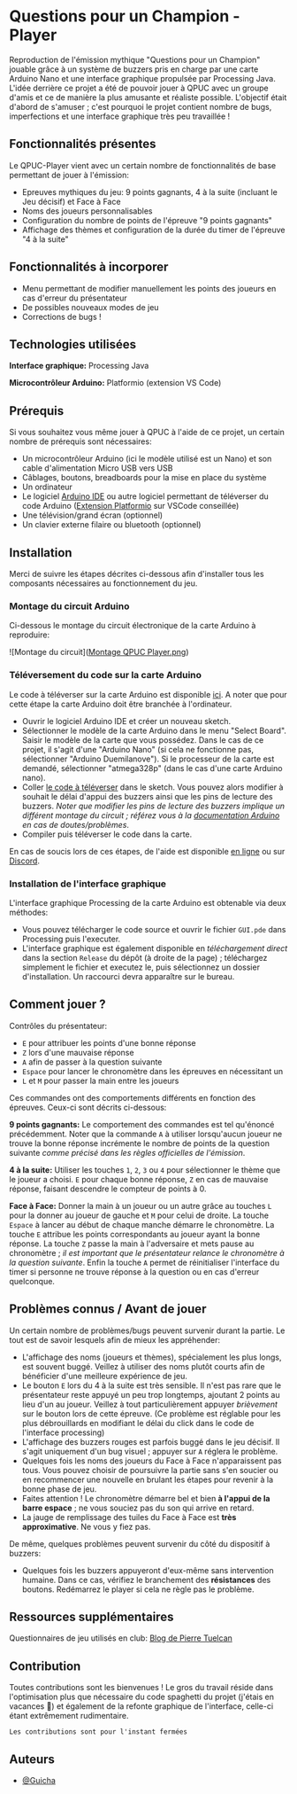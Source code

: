 
# Questions pour un Champion - Player

Reproduction de l'émission mythique "Questions pour un Champion" jouable grâce à un système de buzzers pris en charge par une carte Arduino Nano et une interface graphique propulsée par Processing Java. 
L'idée derrière ce projet a été de pouvoir jouer à QPUC avec un groupe d'amis et ce de manière la plus amusante et réaliste possible. L'objectif était d'abord de s'amuser ; c'est pourquoi le projet contient nombre de bugs, imperfections et une interface graphique très peu travaillée !

## Fonctionnalités présentes

Le QPUC-Player vient avec un certain nombre de fonctionnalités de base permettant de jouer à l'émission:

- Epreuves mythiques du jeu: 9 points gagnants, 4 à la suite (incluant le Jeu décisif) et Face à Face
- Noms des joueurs personnalisables
- Configuration du nombre de points de l'épreuve "9 points gagnants"
- Affichage des thèmes et configuration de la durée du timer de l'épreuve "4 à la suite"

## Fonctionnalités à incorporer

- Menu permettant de modifier manuellement les points des joueurs en cas d'erreur du présentateur
- De possibles nouveaux modes de jeu 
- Corrections de bugs !

## Technologies utilisées

**Interface graphique:** Processing Java

**Microcontrôleur Arduino:** Platformio (extension VS Code)


## Prérequis

Si vous souhaitez vous même jouer à QPUC à l'aide de ce projet, un certain nombre de prérequis sont nécessaires:

- Un microcontrôleur Arduino (ici le modèle utilisé est un Nano) et son cable d'alimentation Micro USB vers USB
- Câblages, boutons, breadboards pour la mise en place du système
- Un ordinateur 
- Le logiciel [Arduino IDE](https://www.arduino.cc/en/software) ou autre logiciel permettant de téléverser du code Arduino ([Extension Platformio](https://platformio.org/install/ide?install=vscode) sur VSCode conseillée)
- Une télévision/grand écran (optionnel)
- Un clavier externe filaire ou bluetooth (optionnel)


## Installation

Merci de suivre les étapes décrites ci-dessous afin d'installer tous les composants nécessaires au fonctionnement du jeu.

### Montage du circuit Arduino

Ci-dessous le montage du circuit électronique de la carte Arduino à reproduire:

![Montage du circuit]([Montage QPUC Player.png](https://github.com/Guicha/qpuc-player/blob/main/Montage%20QPUC%20Player.png))

### Téléversement du code sur la carte Arduino

Le code à téléverser sur la carte Arduino est disponible [ici](ARDUINO/src/main.cpp). A noter que pour cette étape la carte Arduino doit être branchée à l'ordinateur.

- Ouvrir le logiciel Arduino IDE et créer un nouveau sketch.
- Sélectionner le modèle de la carte Arduino dans le menu "Select Board". Saisir le modèle de la carte que vous possédez. Dans le cas de ce projet, il s'agit d'une "Arduino Nano" (si cela ne fonctionne pas, sélectionner "Arduino Duemilanove"). Si le processeur de la carte est demandé, sélectionner "atmega328p" (dans le cas d'une carte Arduino nano).
- Coller [le code à téléverser](ARDUINO/src/main.cpp) dans le sketch. Vous pouvez alors modifier à souhait le délai d'appui des buzzers ainsi que les pins de lecture des buzzers. *Noter que modifier les pins de lecture des buzzers implique un différent montage du circuit ; référez vous à la [documentation Arduino](https://docs.arduino.cc/) en cas de doutes/problèmes*.
- Compiler puis téléverser le code dans la carte.

En cas de soucis lors de ces étapes, de l'aide est disponible [en ligne](https://docs.arduino.cc/) ou sur [Discord](https://discord.com/invite/jQJFwW7).

### Installation de l'interface graphique

L'interface graphique Processing de la carte Arduino est obtenable via deux méthodes:

- Vous pouvez télécharger le code source et ouvrir le fichier `GUI.pde` dans Processing puis l'executer.
- L'interface graphique est également disponible en *téléchargement direct* dans la section `Release` du dépôt (à droite de la page) ; téléchargez simplement le fichier et executez le, puis sélectionnez un dossier d'installation. Un raccourci devra apparaître sur le bureau.


## Comment jouer ?

Contrôles du présentateur:

- `E` pour attribuer les points d'une bonne réponse
- `Z` lors d'une mauvaise réponse
- `A` afin de passer à la question suivante
- `Espace` pour lancer le chronomètre dans les épreuves en nécessitant un
- `L` et `M` pour passer la main entre les joueurs

Ces commandes ont des comportements différents en fonction des épreuves. Ceux-ci sont décrits ci-dessous:

**9 points gagnants:** Le comportement des commandes est tel qu'énoncé précédemment. Noter que la commande `A` à utiliser lorsqu'aucun joueur ne trouve la bonne réponse incrémente le nombre de points de la question suivante *comme précisé dans les règles officielles de l'émission*.

**4 à la suite:** Utiliser les touches `1`, `2`, `3` ou `4` pour sélectionner le thème que le joueur a choisi. `E` pour chaque bonne réponse, `Z` en cas de mauvaise réponse, faisant descendre le compteur de points à 0.

**Face à Face:** Donner la main à un joueur ou un autre grâce au touches `L` pour la donner au joueur de gauche et `M` pour celui de droite. La touche `Espace` à lancer au début de chaque manche démarre le chronomètre. La touche `E` attribue les points correspondants au joueur ayant la bonne réponse. La touche `Z` passe la main à l'adversaire et mets pause au chronomètre ; *il est important que le présentateur relance le chronomètre à la question suivante*. Enfin la touche `A` permet de réinitialiser l'interface du timer si personne ne trouve réponse à la question ou en cas d'erreur quelconque.


## Problèmes connus / Avant de jouer

Un certain nombre de problèmes/bugs peuvent survenir durant la partie. Le tout est de savoir lesquels afin de mieux les appréhender:

- L'affichage des noms (joueurs et thèmes), spécialement les plus longs, est souvent buggé. Veillez à utiliser des noms plutôt courts afin de bénéficier d'une meilleure expérience de jeu.
- Le bouton `E` lors du 4 à la suite est très sensible. Il n'est pas rare que le présentateur reste appuyé un peu trop longtemps, ajoutant 2 points au lieu d'un au joueur. Veillez à tout particulièrement appuyer *brièvement* sur le bouton lors de cette épreuve. (Ce problème est réglable pour les plus débrouillards en modifiant le délai du click dans le code de l'interface processing)
- L'affichage des buzzers rouges est parfois buggé dans le jeu décisif. Il s'agit uniquement d'un bug visuel ; appuyer sur `A` réglera le problème.
- Quelques fois les noms des joueurs du Face à Face n'apparaissent pas tous. Vous pouvez choisir de poursuivre la partie sans s'en soucier ou en recommencer une nouvelle en brulant les étapes pour revenir à la bonne phase de jeu.
- Faites attention ! Le chronomètre démarre bel et bien **à l'appui de la barre espace** ; ne vous souciez pas du son qui arrive en retard.
- La jauge de remplissage des tuiles du Face à Face est **très approximative**. Ne vous y fiez pas.


De même, quelques problèmes peuvent survenir du côté du dispositif à buzzers:

- Quelques fois les buzzers appuyeront d'eux-même sans intervention humaine. Dans ce cas, vérifiez le branchement des **résistances** des boutons. Redémarrez le player si cela ne règle pas le problème.

## Ressources supplémentaires

Questionnaires de jeu utilisés en club: [Blog de Pierre Tuelcan](https://pierre-tuelcan-questionnaires-36.webself.net/blog)

    
## Contribution

Toutes contributions sont les bienvenues ! Le gros du travail réside dans l'optimisation plus que nécessaire du code spaghetti du projet (j'étais en vacances 🤗) et également de la refonte graphique de l'interface, celle-ci étant extrêmement rudimentaire.

`Les contributions sont pour l'instant fermées`


## Auteurs

- [@Guicha](https://www.github.com/Guicha)
